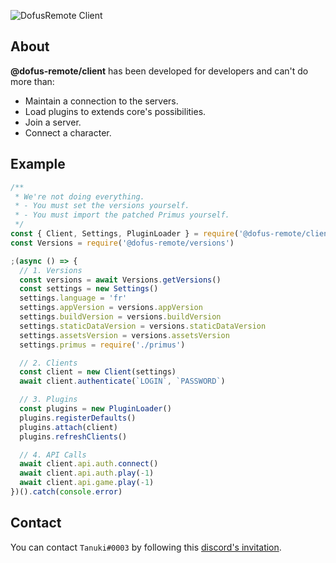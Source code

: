 ![DofusRemote Client](https://image.noelshack.com/fichiers/2019/27/7/1562519760-capture-d-ecran-2019-07-07-a-19-15-45.png)

## About
**@dofus-remote/client** has been developed for developers and can't do more than:
- Maintain a connection to the servers.
- Load plugins to extends core's possibilities.
- Join a server.
- Connect a character.

## Example
```js
/**
 * We're not doing everything.
 * - You must set the versions yourself.
 * - You must import the patched Primus yourself.
 */
const { Client, Settings, PluginLoader } = require('@dofus-remote/client')
const Versions = require('@dofus-remote/versions')

;(async () => {
  // 1. Versions
  const versions = await Versions.getVersions()
  const settings = new Settings()
  settings.language = 'fr'
  settings.appVersion = versions.appVersion
  settings.buildVersion = versions.buildVersion
  settings.staticDataVersion = versions.staticDataVersion
  settings.assetsVersion = versions.assetsVersion
  settings.primus = require('./primus')

  // 2. Clients
  const client = new Client(settings)
  await client.authenticate(`LOGIN`, `PASSWORD`)

  // 3. Plugins
  const plugins = new PluginLoader()
  plugins.registerDefaults()
  plugins.attach(client)
  plugins.refreshClients()

  // 4. API Calls
  await client.api.auth.connect()
  await client.api.auth.play(-1)
  await client.api.game.play(-1)
})().catch(console.error)
```

## Contact
You can contact `Tanuki#0003` by following this [discord's invitation](https://discord.gg/Ctg86d4).